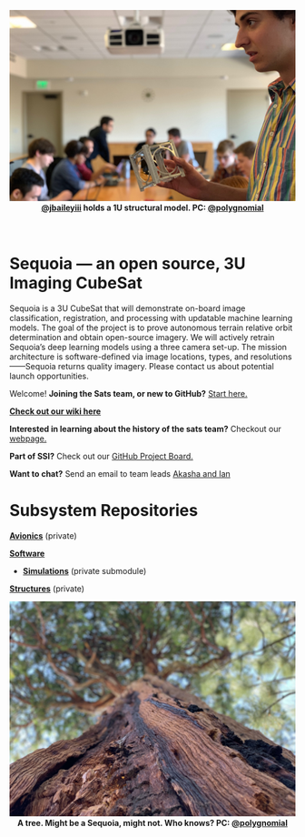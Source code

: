 <p align="center">
  <img src="imgs/1u-structural-model.jpeg" width="900"><br>
  <b> <a href="https://github.com/jbaileyiii">@jbaileyiii</a> holds a 1U structural model. PC: <a href="https://github.com/polygnomial">@polygnomial</a> </b><br>
  <br><br>
</p>

# Sequoia — an open source, 3U Imaging CubeSat

Sequoia is a 3U CubeSat that will demonstrate on-board image classification, registration, and processing with updatable machine learning models. The goal of the project is to prove autonomous terrain relative orbit determination and obtain open-source imagery. We will actively retrain Sequoia’s deep learning models using a three camera set-up. The mission architecture is software-defined via image locations, types, and resolutions——Sequoia returns quality imagery. Please contact us about potential launch opportunities.

Welcome! **Joining the Sats team, or new to GitHub?** [Start here.](START_HERE.md)

**[Check out our wiki here](https://ssi-wiki.stanford.edu/Satellites)**

**Interested in learning about the history of the sats team?** Checkout our [webpage.](https://ssi.stanford.edu/teams/satellites)

**Part of SSI?** Check out our [GitHub Project Board.](https://github.com/orgs/stanford-ssi/projects/2)

**Want to chat?** Send an email to team leads <a href="mailto:akasha@stanford.edu, ianchang@stanford.edu">Akasha and Ian</a>

# Subsystem Repositories

**[Avionics](https://github.com/stanford-ssi/sequoia-avionics)** (private)

**[Software](https://github.com/stanford-ssi/sequoia-software)**

- **[Simulations](https://github.com/stanford-ssi/sequoia-simulation)** (private submodule)

**[Structures](https://github.com/stanford-ssi/sequoia-structures)** (private)

<p align="center">
  <img src="imgs/tree.jpeg" width="900"><br>
  <b> A tree. Might be a Sequoia, might not. Who knows? PC: <a href="https://github.com/polygnomial">@polygnomial</a> </b><br>
  <br><br>
</p>
